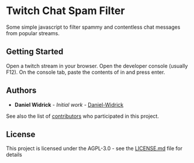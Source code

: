 # Twitch Chat Spam Filter

Some simple javascript to filter spammy and contentless chat messages from popular streams.

## Getting Started

Open a twitch stream in your browser. Open the developer console (usually F12). On the console tab, paste the contents of <fileName> in and press enter.

## Authors

* **Daniel Widrick** - *Initial work* - [Daniel-Widrick](https://github.com/daniel-widrick)

See also the list of [contributors](https://github.com/daniel-widrick/TwitchChatSpamFilter/contributors) who participated in this project.

## License

This project is licensed under the AGPL-3.0 - see the [LICENSE.md](LICENSE) file for details

